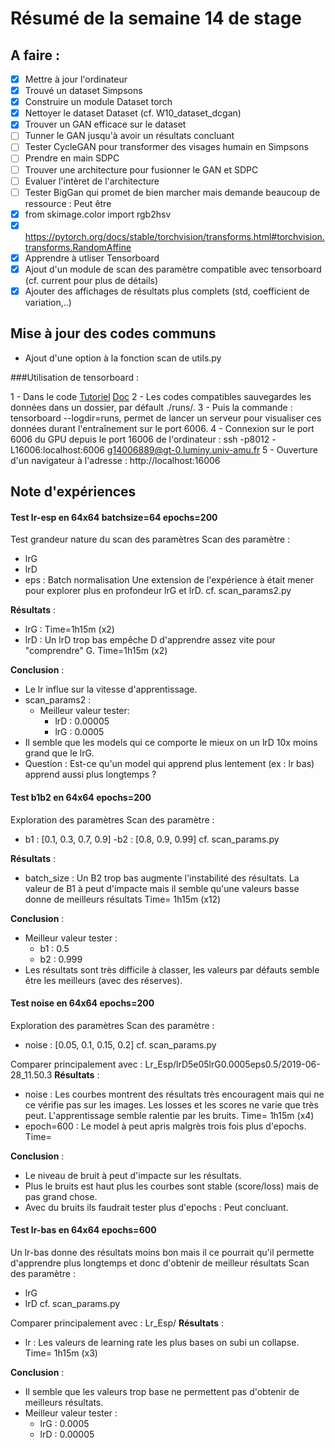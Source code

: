 # Résumé de la semaine 14 de stage


## A faire :

- [x]  Mettre à jour l'ordinateur
- [x]  Trouvé un dataset Simpsons
- [x]  Construire un module Dataset torch
- [x]  Nettoyer le dataset Dataset (cf. W10_dataset_dcgan)
- [x]  Trouver un GAN efficace sur le dataset
- [ ] Tunner le GAN jusqu'à avoir un résultats concluant
- [ ] Tester CycleGAN pour transformer des visages humain en Simpsons
- [ ] Prendre en main SDPC
- [ ] Trouver une architecture pour fusionner le GAN et SDPC
- [ ] Evaluer l'intèret de l'architecture
- [ ] Tester BigGan qui promet de bien marcher mais demande beaucoup de ressource : Peut être
- [x] from skimage.color import rgb2hsv
- [x] https://pytorch.org/docs/stable/torchvision/transforms.html#torchvision.transforms.RandomAffine
- [x] Apprendre à utliser Tensorboard
- [x] Ajout d'un module de scan des paramètre compatible avec tensorboard (cf. current pour plus de détails)
- [x] Ajouter des affichages de résultats plus complets (std, coefficient de variation,..)

## Mise à jour des codes communs

 - Ajout d'une option à la fonction scan de utils.py

###Utilisation de tensorboard :

1 - Dans le code [Tutoriel](https://www.tensorflow.org/guide/summaries_and_tensorboard) [Doc](https://pytorch.org/docs/stable/tensorboard.html)
2 - Les codes compatibles sauvegardes les données dans un dossier, par défault ./runs/.
3 - Puis la commande : tensorboard --logdir=runs, permet de lancer un serveur pour visualiser ces données durant l'entraînement sur le port 6006.
4 - Connexion sur le port 6006 du GPU depuis le port 16006 de l'ordinateur : ssh -p8012 -L16006:localhost:6006 g14006889@gt-0.luminy.univ-amu.fr
5 - Ouverture d'un navigateur à l'adresse : http://localhost:16006

## Note d'expériences

#### Test lr-esp en 64x64 batchsize=64 epochs=200 
Test grandeur nature du scan des paramètres
Scan des paramètre :
  - lrG
  - lrD
  - eps : Batch normalisation
Une extension de l'expérience à était mener pour explorer plus en profondeur lrG et lrD.
cf. scan_params2.py

__Résultats__ :
  - lrG : 
    Time=1h15m (x2)
  - lrD : Un lrD trop bas empêche D d'apprendre assez vite pour "comprendre" G.
    Time=1h15m (x2)
		
__Conclusion__ :
  - Le lr influe sur la vitesse d'apprentissage.
  - scan_params2 :
    - Meilleur valeur tester:
      - lrD : 0.00005
      - lrG : 0.0005
  - Il semble que les models qui ce comporte le mieux on un lrD 10x moins grand que le lrG.
  - Question : Est-ce qu'un model qui apprend plus lentement (ex : lr bas) apprend aussi plus longtemps ?

#### Test b1b2 en 64x64 epochs=200 
Exploration des paramètres 
Scan des paramètre :
  - b1 : [0.1, 0.3, 0.7, 0.9] 
  -b2 : [0.8, 0.9, 0.99]
cf. scan_params.py

__Résultats__ :
  - batch_size : Un B2 trop bas augmente l'instabilité des résultats. La valeur de B1 à peut d'impacte mais il semble qu'une valeurs basse donne de meilleurs résultats
    Time= 1h15m (x12)
		
__Conclusion__ :
  - Meilleur valeur tester :
    - b1 : 0.5
    - b2 : 0.999
  - Les résultats sont très difficile à classer, les valeurs par défauts semble être les meilleurs (avec des réserves).

#### Test noise en 64x64 epochs=200 
Exploration des paramètres 
Scan des paramètre :
  - noise : [0.05, 0.1, 0.15, 0.2]
cf. scan_params.py

Comparer principalement avec : Lr_Esp/lrD5e05lrG0.0005eps0.5/2019-06-28_11.50.3
__Résultats__ :
  - noise : Les courbes montrent des résultats très encouragent mais qui ne ce vérifie pas sur les images. Les losses et les scores ne varie que très peut. L'apprentissage semble ralentie par les bruits.
    Time= 1h15m (x4)
  - epoch=600 : Le model à peut apris malgrès trois fois plus d'epochs.
    Time=
		
__Conclusion__ :
  - Le niveau de bruit à peut d'impacte sur les résultats.
  - Plus le bruits est haut plus les courbes sont stable (score/loss) mais de pas grand chose.
  - Avec du bruits ils faudrait tester plus d'epochs : Peut concluant.
   
#### Test lr-bas en 64x64 epochs=600 
Un lr-bas donne des résultats moins bon mais il ce pourrait qu'il permette d'apprendre plus longtemps et donc d'obtenir de meilleur résultats
Scan des paramètre :
  - lrG 
  - lrD 
cf. scan_params.py

Comparer principalement avec : Lr_Esp/
__Résultats__ :
  - lr : Les valeurs de learning rate les plus bases on subi un collapse.
    Time= 1h15m (x3)
		
__Conclusion__ :
  - Il semble que les valeurs trop base ne permettent pas d'obtenir de meilleurs résultats.
  - Meilleur valeur tester :
    - lrG : 0.0005
    - lrD : 0.00005

